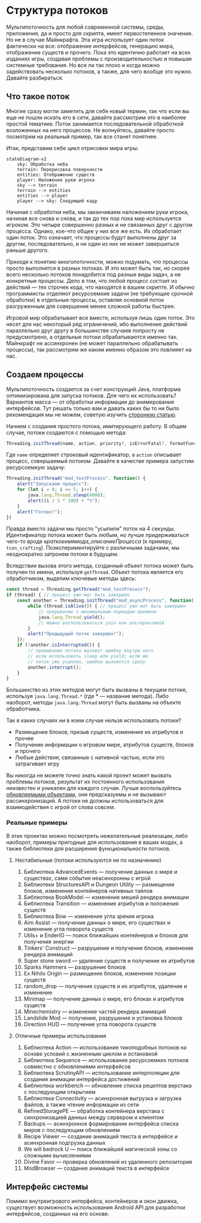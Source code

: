 # Структура потоков

Мультипоточность для любой современной системы, среды, приложения, да и просто для скрипта, имеет первостепенное значение. Но не в случае Майнкрафта. Эта игра использует один поток фактически на все: отображение интерфейсов, генерацию мира, отображение существ и прочего. Пока это идентично работает на всех изданиях игры, создавая проблемы с производительностью и повышая системные требования. Но все ли так плохо и когда можно задействовать несколько потоков, а также, для чего вообще это нужно. Давайте разбираться.

## Что такое поток

Многие сразу могли заметить для себя новый термин, так что если вы еще не пошли искать его в сети, давайте рассмотрим это в наиболее простой тематике. Поток занимается последовательной обработкой возложенных на него процессов. Не волнуйтесь, давайте просто посмотрим на реальный пример, так все станет понятнее.

Итак, представим себе цикл отрисовки мира игры:

```mermaid
stateDiagram-v2
    sky: Обработка неба
    terrain: Перерисовка поверхности
    entities: Отображение существ
    player: Наложение руки игрока
    sky --> terrain
    terrain --> entities
    entities --> player
    player --> sky: Следующий кадр
```

Начиная с обработки неба, мы заканчиваем наложением руки игрока, начиная все снова и снова, и так до тех пор пока мир используется игроком. Это четыре совершенно разных и не связанных друг с другом процесса. Однако, кое-что общее у них все же есть. Их обработает один поток. Это означает, что процессы будут выполнены друг за другом, последовательно, и ни один из них не может завершиться раньше другого.

Приходя к понятию многопоточности, можно подумать, что процессы просто выполнятся в разных потоках. И это может быть так, но скорее всего несколько потоков понадобится под разные виды задач, а не конкретные процессы. Дело в том, что любой процесс состоит из действий — тех строчек кода, что находятся в вашем скрипте. И обычно программисты отделяют ресурсоемкие задачи (не требующие срочной обработки) в отдельные процессы, оставляя основной поток разгруженным для совершения менее сложной работы быстрее.

Игровой мир обрабатывает все вместе, используя лишь один поток. Это несет для нас некоторый ряд ограничений, ибо выполнение действий параллельно друг другу в большинстве случаев попросту не предусмотрено, а отдельные потоки обрабатываются именно так. Майнкрафт не ассинхронен (не может параллельно обрабатывать процессы), так рассмотрим же каким именно образом это повлияет на нас.

## Создаем процессы

Мультипоточность создается за счет конструкций Java, платформа оптимизирована для запуска потоков. Для чего их использовать? Вариантов масса — от обработки информации до анимирования интерфейсов. Тут решать только вам и давать каких бы то ни было рекомендация мы не можем, советую изучить [сторонюю статью](TODO).

Начнем с создания простого потока, имитирующего работу. В общем случае, потоки создаются с помощью метода:

```js
Threading.initThread(name, action, priority?, isErrorFatal?, formatFunc?)
```

Где `name` определяет строковый идентификатор, а `action` описывает процесс, совершаемый потоком. Давайте в качестве примера запустим ресурсоемкую задачу:

```js
Threading.initThread("mod_testProcess", function() {
    alert("Запускаем процесс");
    for (let i = 0; i <= 5; i++) {
        java.lang.Thread.sleep(4000);
        alert((i / 5 * 100) + "%");
    }
    alert("Готово!");
})
```

Правда вместо задачи мы просто "усыпили" поток на 4 секунды. Идентификатор потока может быть любым, но лучше придерживаться чего-то вроде *краткоеимямода_описаниеПроцесса* (к примеру, `tcon_crafting`). Поэкспериментируйте с различными задачами, мы неоднократно затронем потоки в будущем.

Вследствии вызова этого метода, созданный объект потока может быть получен по имени, используя `getThread`. Объект потока является его обработчиком, выделим ключевые методы здесь:

```js
const thread = Threading.getThread("mod_testProcess");
if (thread) { // процесс уже мог быть завершен
    const another = Threading.initThread("mod_asyncProcess", function() {
        while (thread.isAlive()) { // процесс уже мог быть завершен
            // прерывание с минимальным периодом времени
            java.lang.Thread.yield();
            // можно воспользоваться join как альтернативой
        }
        alert("Предыдущий поток завершен!");
    });
    if (!another.isInterrupted()) {
        // прерывание потока вызовет ошибку внутри него
        // если использовать sleep или yield; если же
        // поток уже усыплен, ошибка вызовется сразу
        another.interrupt();
    }
}
```

Большинство из этих методов могут быть вызваны в текущем потоке, используя `java.lang.Thread.*` (где * — название метода). Либо наоборот, методы `java.lang.Thread` могут быть вызваны на объекте обработчика.

Так в каких случаях ни в коем случае нельзя использовать потоки?

- Размещение блоков, призыв существ, изменение их атрибутов и прочее
- Получение информации о игровом мире, атрибутов существ, блоков и прочего
- Любые действия, связанные с нативной частью, если это затрагивает игру

Вы никогда не можете точно знать какой проект может вызвать проблемы потоков, результат их постоянного использования неизвестен и уникален для каждого случая. Лучше воспользуйтесь [обновляемыми объектами](updatables.md), они предсказуемы и не вызывают рассинхронизаций. А потоки не должны использоваться для взаимодействия с игрой от слова совсем.

### Реальные примеры

В этих проектах можно посмотреть нежелательные реализации, либо наоборот, примеры пригодные для использования в ваших модах, а также библиотеки для расширения функциональности потоков.

<!-- Расширяйте этот список самостоятельно по мере необходимости. -->

1. Нестабильные (потоки используются не по назначению)

   1. Библиотека AdvancedEvents — получение данных о мире и существах, сами события неасинхронны с игрой
   2. Библиотеки StructuresAPI и Dungeon Utility — размещение блоков, изменение контейнеров нативных тайлов
   3. Библиотека BookModel — изменение мешей рендера анимации
   4. Библиотека Transition — изменение атрибутов и положения существ
   5. Библиотека Bow — изменение угла зрения игрока
   6. Aim Assist — получение данных о мире, его существах и изменение угла поворота существ
   7. Utils+ и EnderIO — поиск ближайших контейнеров и блоков для получения энергии
   8. Tinkers' Construct — разрушение и получение блоков, изменение рендера анимаций
   9. Super stone sword — удаление существ и получение их атрибутов
   10. Sparks Hammers — разрушение блоков
   11. Ex Nihilo Origin — размещение блоков, изменение позиции существ
   12. random_drop — получение существ и их атрибутов, удаление и изменение
   13. Minimap — получение данных о мире, его блоках и атрибутов существ
   14. Minechemistry — изменение частей рендера анимаций
   15. Landslide Mod — получение, разрушение и установка блоков
   16. Direction HUD — получение угла поворота существ

2. Отличные примеры использования

   1. Библиотека Action — использование тикоподобных потоков на основе условий c жизненным циклом и остановкой
   2. Библиотека Sequence — использование ресурсоемких потоков совместно с обновлениями интерфейсов
   3. Библиотека ScrutinyAPI — использование интерполяции для создания анимации интерфейса достижений
   4. Библиотека workbench — обновление списка рецептов верстака с последующим открытием
   5. Библиотека Connectivity — асинхронная выгрузка и загрузка файлов, а также чтение информации из сети
   6. RefinedStoragePE — обработка контейнера верстака с синхронизацией данных между сервером и клиентом
   7. Backups — асинхронное формирование интерфейса списка миров с последующим обновлением
   8. Recipe Viewer — создание анимаций текста в интерфейсе и асинхронная подгрузка данных
   9. We will bedrock U — поиск ближайшей магической зоны со сложными вычислениями
   10. Divine Favor — проверка обновлений из удаленного репозитория
   11. ModBrowser — создание анимаций текста в интерфейсе

## Интерфейс системы

Помимо внутреигрового интерфейса, контейнеров и окон движка, существует возможность использования Android API для разработки интерфейсов, созданных на его основе.
